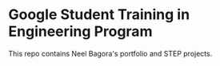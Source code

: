 # Google Student Training in Engineering Program

This repo contains Neel Bagora's portfolio and STEP projects.
